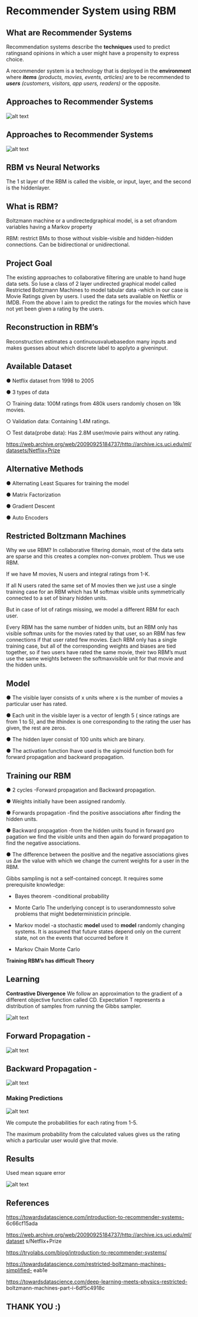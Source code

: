 # Recommender System using RBM



## What are Recommender Systems

Recommendation systems describe the **techniques** used to predict ratingsand opinions in which a user might have a propensity to express choice.

A recommender system is a technology that is deployed in the **environment** where **_items_** _(products, movies, events, articles)_ are to be recommended to **_users_** _(customers, visitors, app users, readers)_ or the opposite.


## Approaches to Recommender Systems

![alt text](img1.png)


## Approaches to Recommender Systems

![alt text](img2.png)


## RBM vs Neural Networks

The 1 st layer of the RBM is called the visible, or input, layer, and the second is the hiddenlayer.


## What is RBM?


Boltzmann machine or a undirectedgraphical model, is a set ofrandom variables having a Markov property

RBM: restrict BMs to those without visible-visible and hidden-hidden connections. Can be bidirectional or unidirectional.


## Project Goal

The existing approaches to collaborative filtering are unable to hand huge data sets. So Iuse a class of 2 layer undirected graphical model called Restricted Boltzmann Machines to model tabular data -which in our case is Movie Ratings given by users.
I used the data sets available on Netflix or IMDB. From the above I aim to predict the ratings for the movies which have not yet been given a rating by the users.


## Reconstruction in RBM’s

Reconstruction estimates a continuousvaluebasedon many inputs and makes guesses about which discrete label to applyto a giveninput.


## Available Dataset


● Netflix dataset from 1998 to 2005

● 3 types of data

○ Training data: 100M ratings from 480k users randomly chosen on 18k movies.

○ Validation data: Containing 1.4M ratings.

○ Test data(probe data): Has 2.8M user/movie pairs without any rating.

https://web.archive.org/web/20090925184737/http://archive.ics.uci.edu/ml/datasets/Netflix+Prize

## Alternative Methods

● Alternating Least Squares for training the model

● Matrix Factorization

● Gradient Descent

● Auto Encoders


## Restricted Boltzmann Machines

Why we use RBM? In collaborative filtering domain, most of the data sets are sparse and this creates a complex non-convex problem. Thus we use RBM.

If we have M movies, N users and integral ratings from 1-K.

If all N users rated the same set of M movies then we just use a single training case for an RBM which has M softmax visible units symmetrically connected to a set of binary hidden units.

But in case of lot of ratings missing, we model a different RBM for each user.

Every RBM has the same number of hidden units, but an RBM only has visible softmax units for the movies rated by that user, so
an RBM has few connections if that user rated few movies. Each RBM only has a single training case, but all of the corresponding weights and biases are tied together, so if two users have rated the same movie, their two RBM’s must use the same weights between the softmaxvisible unit for that movie and the hidden units.


## Model

● The visible layer consists of x units where x is the number of movies a particular user has rated.

● Each unit in the visible layer is a vector of length 5 ( since ratings are from 1 to 5), and the ithindex is one corresponding to the rating the user has given, the rest are zeros.

● The hidden layer consist of 100 units which are binary.

● The activation function Ihave used is the sigmoid function both for forward propagation and backward propagation.

## Training our RBM


● 2 cycles -Forward propagation and Backward propagation.

● Weights initially have been assigned randomly.

● Forwards propagation -find the positive associations after finding the hidden units.

● Backward propagation -from the hidden units found in forward pro pagation we find the visible units and then again do forward propagation to find the negative associations.

● The difference between the positive and the negative associations gives us Δw the value with which we change the current weights for a user in the RBM.


Gibbs sampling is not a self-contained concept. It requires some prerequisite knowledge:

- Bayes theorem -conditional probability

- Monte Carlo The underlying concept is to userandomnessto solve problems that might bedeterministicin principle.

- Markov model -a stochastic **model** used to **model** randomly changing systems. It is assumed that future states depend only on the current state, not on the events that occurred before it

- Markov Chain Monte Carlo

**Training RBM’s has difficult Theory**


## Learning

**Contrastive Divergence**
We follow an approximation to the gradient of a different objective function called CD. Expectation T represents a distribution of samples from running the Gibbs sampler.

![alt text](img3.png)


## Forward Propagation -

![alt text](img4.png)

## Backward Propagation -

![alt text](img5.png)


### Making Predictions

![alt text](img7.png)


We compute the probabilities for each rating from 1-5.

The maximum probability from the calculated values gives us the rating which a particular user would give that movie.


## Results

Used mean square error

![alt text](img6.png)


## References

https://towardsdatascience.com/introduction-to-recommender-systems-
6c66cf15ada

https://web.archive.org/web/20090925184737/http://archive.ics.uci.edu/ml/dataset
s/Netflix+Prize

https://tryolabs.com/blog/introduction-to-recommender-systems/

https://towardsdatascience.com/restricted-boltzmann-machines-simplified-
eab1e

https://towardsdatascience.com/deep-learning-meets-physics-restricted-
boltzmann-machines-part-i-6df5c4918c


## THANK YOU :)


